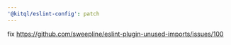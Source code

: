 ```yaml
---
'@kitql/eslint-config': patch
---
```


fix https://github.com/sweepline/eslint-plugin-unused-imports/issues/100

